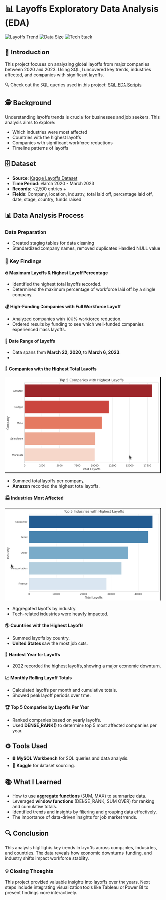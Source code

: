 # 📊 Layoffs Exploratory Data Analysis (EDA)

![Layoffs Trend](https://img.shields.io/badge/Trend-Peaked_in_2022-red) 
![Data Size](https://img.shields.io/badge/Records-3,000+-blue) 
![Tech Stack](https://img.shields.io/badge/SQL-MySQL-yellow)

## 🚀 Introduction
This project focuses on analyzing global layoffs from major companies between 2020 and 2023. Using SQL, I uncovered key trends, industries affected, and companies with significant layoffs.

🔍 Check out the SQL queries used in this project: [SQL EDA Scripts]()

## 🕵️ Background
Understanding layoffs trends is crucial for businesses and job seekers. This analysis aims to explore:
- Which industries were most affected
- Countries with the highest layoffs
- Companies with significant workforce reductions
- Timeline patterns of layoffs

## 🗄 Dataset
- **Source**: [Kaggle Layoffs Dataset](https://www.kaggle.com/)
- **Time Period**: March 2020 - March 2023
- **Records**: ~2,500 entries +
- **Fields**: Company, location, industry, total laid off, percentage laid off, date, stage, country, funds raised

## 📊 Data Analysis Process
###  Data Preparation

- Created staging tables for data cleaning
- Standardized company names, removed duplicates
   Handled NULL value

### 🔹 Key Findings
#### 🔥 Maximum Layoffs & Highest Layoff Percentage
- Identified the highest total layoffs recorded.
- Determined the maximum percentage of workforce laid off by a single company.


#### 💰 High-Funding Companies with Full Workforce Layoff
- Analyzed companies with 100% workforce reduction.
- Ordered results by funding to see which well-funded companies experienced mass layoffs.

#### 📅 Date Range of Layoffs
- Data spans from **March 22, 2020**, to **March 6, 2023**.
- 
#### 🏢 Companies with the Highest Total Layoffs
![Top Companies by Layoffs](company.png)
- Summed total layoffs per company.
- **Amazon** recorded the highest total layoffs.

#### 🏭 Industries Most Affected
![Layoffs by Industry](industry.png)
- Aggregated layoffs by industry.
- Tech-related industries were heavily impacted.

#### 🌎 Countries with the Highest Layoffs
- Summed layoffs by country.
- **United States** saw the most job cuts.

#### 📆 Hardest Year for Layoffs
- 2022 recorded the highest layoffs, showing a major economic downturn.

#### 📈 Monthly Rolling Layoff Totals
- Calculated layoffs per month and cumulative totals.
- Showed peak layoff periods over time.

#### 🏆 Top 5 Companies by Layoffs Per Year
- Ranked companies based on yearly layoffs.
- Used **DENSE_RANK()** to determine top 5 most affected companies per year.

## ⚙️ Tools Used
- 🛢 **MySQL Workbench** for SQL queries and data analysis.
- 📂 **Kaggle** for dataset sourcing.

## 📚 What I Learned
- How to use **aggregate functions** (SUM, MAX) to summarize data.
- Leveraged **window functions** (DENSE_RANK, SUM OVER) for ranking and cumulative totals.
- Identified trends and insights by filtering and grouping data effectively.
- The importance of data-driven insights for job market trends.

## 🔍 Conclusion
This analysis highlights key trends in layoffs across companies, industries, and countries. The data reveals how economic downturns, funding, and industry shifts impact workforce stability.

### 💡 Closing Thoughts
This project provided valuable insights into layoffs over the years. Next steps include integrating visualization tools like Tableau or Power BI to present findings more interactively.

